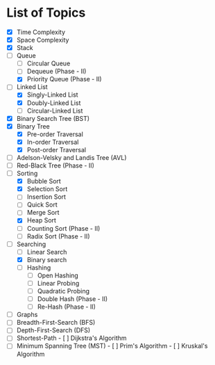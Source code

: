 # List of Topics

- [x] Time Complexity
- [x] Space Complexity
- [x] Stack
- [ ] Queue
  - [ ] Circular Queue
  - [ ] Dequeue (Phase - II)
  - [x] Priority Queue (Phase - II)
- [ ] Linked List
  - [x] Singly-Linked List
  - [x] Doubly-Linked List
  - [ ] Circular-Linked List
- [x] Binary Search Tree (BST)
- [x] Binary Tree
  - [x] Pre-order Traversal
  - [x] In-order Traversal
  - [x] Post-order Traversal
- [ ] Adelson-Velsky and Landis Tree (AVL)
- [ ] Red-Black Tree (Phase - II)
- [ ] Sorting
  - [x] Bubble Sort
  - [x] Selection Sort
  - [ ] Insertion Sort
  - [ ] Quick Sort
  - [ ] Merge Sort
  - [x] Heap Sort
  - [ ] Counting Sort (Phase - II)
  - [ ] Radix Sort (Phase - II)
- [ ] Searching
  - [ ] Linear Search
  - [x] Binary search
  - [ ] Hashing
    - [ ] Open Hashing
    - [ ] Linear Probing
    - [ ] Quadratic Probing
    - [ ] Double Hash (Phase - II)
    - [ ] Re-Hash (Phase - II)
- [ ]  Graphs
  - [ ]  Breadth-First-Search (BFS)
  - [ ]  Depth-First-Search (DFS)
  - [ ]  Shortest-Path
    - [ ]  Dijkstra's Algorithm
  - [ ]  Minimum Spanning Tree (MST)
    - [ ]  Prim's Algorithm
    - [ ]  Kruskal's Algorithm
